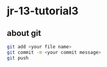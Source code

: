 # jr-13-tutorial3

## about git

```bash
git add <your file name>
git commit -m <your commit message>
git push
```